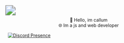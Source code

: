 <img src="./images/CallumJt.png" style="scale: 2;">

<p align="center">
  👋 Hello, im callum<br>
  🌐 Im a js and web developer<br>
</p>

[![Discord Presence](https://lanyard.cnrad.dev/api/529773171574833152)](https://discord.com/users/529773171574833152?borderRadius=99999px)
